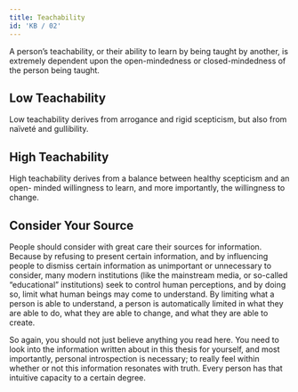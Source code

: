 ```yaml
---
title: Teachability
id: 'KB / 02'
---
```


<span class="desc">
A person’s teachability, or their ability to learn by being taught by another, is extremely dependent upon the open-mindedness or closed-mindedness of the person being taught.
</span>

## Low Teachability
Low teachability derives from arrogance and rigid scepticism, but also from naïveté and gullibility.

## High Teachability
High teachability derives from a balance between healthy scepticism and an open- minded willingness to learn, and more importantly, the willingness to change.

## Consider Your Source
People should consider with great care their sources for information. Because by refusing to present certain information, and by influencing people to dismiss certain information as unimportant or unnecessary to consider, many modern institutions (like the mainstream media, or so-called “educational” institutions) seek to control human perceptions, and by doing so, limit what human beings may come to understand. By limiting what a person is able to understand, a person is automatically limited in what they are able to do, what they are able to change, and what they are able to create.

So again, you should not just believe anything you read here.
You need to look into the information written about in this thesis for yourself, and most importantly, personal  introspection is necessary; to really feel within whether or not this information resonates with  truth. Every person has that intuitive capacity to a certain degree.